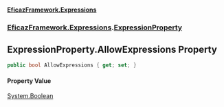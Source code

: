 #### [EficazFramework.Expressions](EficazFrameworkExpressions.md 'EficazFramework Expressions')
### [EficazFramework.Expressions](EficazFrameworkExpressions.md#EficazFramework.Expressions 'EficazFramework.Expressions').[ExpressionProperty](EficazFramework.Expressions/ExpressionProperty.md 'EficazFramework.Expressions.ExpressionProperty')

## ExpressionProperty.AllowExpressions Property

```csharp
public bool AllowExpressions { get; set; }
```

#### Property Value
[System.Boolean](https://docs.microsoft.com/en-us/dotnet/api/System.Boolean 'System.Boolean')